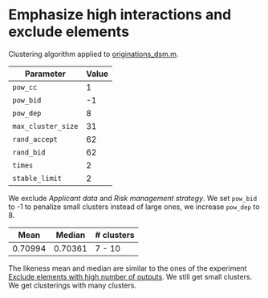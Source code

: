 # Emphasize high interactions and exclude elements

Clustering algorithm applied to [originations_dsm.m](/dsm/originations_dsm.m).

| **Parameter**          | **Value** |
| --- | --- |
| `pow_cc`           |     1 |
| `pow_bid`          |    -1 |
| `pow_dep`          |     8 |
| `max_cluster_size` |    31 |
| `rand_accept`      |    62 |
| `rand_bid`         |    62 |
| `times`            |     2 |
| `stable_limit`     |     2 |

We exclude *Applicant data* and *Risk management strategy*. We set `pow_bid` to -1 to penalize small clusters instead of large ones, we increase `pow_dep` to 8.

| **Mean** | **Median** | **# clusters** |
| --- | --- | --- |
| 0.70994 | 0.70361 | 7 - 10 |

The likeness mean and median are similar to the ones of the experiment [Exclude elements with high number of outputs](/results/03-exclude-elements-with-high-number-of-outputs). We still get small clusters. We get clusterings with many clusters.